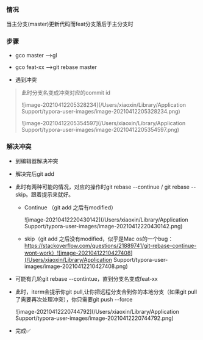 ### 情况

当主分支(master)更新代码而feat分支落后于主分支时

###  步骤

- gco master —&gt;gl

- gco feat-xx —&gt;git rebase master 

- 遇到冲突

> 此时分支名变成冲突对应的commit id
>
> ![image-20210412205328234](/Users/xiaoxin/Library/Application Support/typora-user-images/image-20210412205328234.png)
>
> ![image-20210412205354597](/Users/xiaoxin/Library/Application Support/typora-user-images/image-20210412205354597.png)
>
>  

### 解决冲突

- 到编辑器解决冲突

-  解决完后git add

- 此时有两种可能的情况，对应的操作时git rebase --continue / git rebase --skip。跟着提示来就好。

  - Continue （git add 之后有modified）

    ![image-20210412220430142](/Users/xiaoxin/Library/Application Support/typora-user-images/image-20210412220430142.png)

  - skip（git add 之后没有modified，似乎是Mac os的一个bug：https://stackoverflow.com/questions/21889741/git-rebase-continue-wont-work）![image-20210412210427408](/Users/xiaoxin/Library/Application Support/typora-user-images/image-20210412210427408.png)

- 可能有几轮git rebase --contintue，直到分支名变成feat-xx

- 此时，iterm会提示你git pull,让你把远程分支合到你的本地分支（如果git pull了需要再次处理冲突），你只需要git push --force 

  ![image-20210412220744792](/Users/xiaoxin/Library/Application Support/typora-user-images/image-20210412220744792.png)

- 完成✅